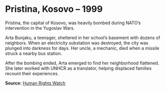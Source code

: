 # Pristina, Kosovo – 1999

Pristina, the capital of Kosovo, was heavily bombed during NATO’s intervention in the Yugoslav Wars.

Arta Bunjaku, a teenager, sheltered in her school’s basement with dozens of neighbors. When an electricity substation was destroyed, the city was plunged into darkness for days. Her uncle, a mechanic, died when a missile struck a nearby bus station.

After the bombing ended, Arta emerged to find her neighborhood flattened. She later worked with UNHCR as a translator, helping displaced families recount their experiences.

**Source:** [Human Rights Watch](https://www.hrw.org/reports/2000/nato/)